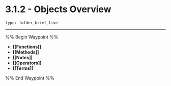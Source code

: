 # 3.1.2 - Objects Overview
 
```ccard
type: folder_brief_live
```
 
---

%% Begin Waypoint %%
- **[[Functions]]**
- **[[Methods]]**
- **[[Notes]]**
- **[[Operators]]**
- **[[Terms]]**

%% End Waypoint %%